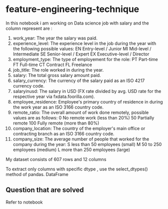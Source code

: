 # feature-engineering-technique

In this notebook i am working on Data science job with salary and the column represent are :

1. work_year: The year the salary was paid.
2. experience_level: The experience level in the job during the year with the following possible values: EN Entry-level / Junior MI Mid-level / Intermediate SE Senior-level / Expert EX Executive-level / Director
3. employment_type:	The type of employement for the role: PT Part-time FT Full-time CT Contract FL Freelance
4. job_title: The role worked in during the year.
5. salary: The total gross salary amount paid.
6. salary_currency:	The currency of the salary paid as an ISO 4217 currency code.
7. salaryinusd:	The salary in USD (FX rate divided by avg. USD rate for the respective year via fxdata.foorilla.com).
8. employee_residence: Employee's primary country of residence in during the work year as an ISO 3166 country code.
9. remote_ratio: The overall amount of work done remotely, possible values are as follows: 0 No remote work (less than 20%) 50 Partially remote 100 Fully remote (more than 80%)
10. company_location: The country of the employer's main office or contracting branch as an ISO 3166 country code.
11. company_size: The average number of people that worked for the company during the year: S less than 50 employees (small) M 50 to 250 employees (medium) L more than 250 employees (large)


My dataset consists of 607 rows and 12 columns 

To extract only columns with specific dtype , use the select_dtypes() method of pandas. DataFrame

## Question that are solved


Refer to notebook